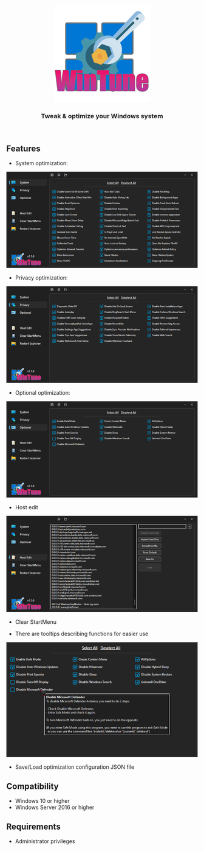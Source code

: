 <p align=center>
  <a href="https://github.com/tranht17/WinTune">
    <img src="Img/Logo.png" width=256/>
  </a>
</p>

<h3 align=center>Tweak & optimize your Windows system</h3>
<br>

## Features

- System optimization:

![](Img/1.png)
	
- Privacy optimization:

 ![](Img/2.png)

- Optional optimization:

![](Img/3.png)

- Host edit

![](Img/4.png)

- Clear StartMenu

- There are tooltips describing functions for easier use

![](Img/5.png)

- Save/Load optimization configuration JSON file

## Compatibility

- Windows 10 or higher
- Windows Server 2016 or higher

## Requirements

- Administrator privileges
